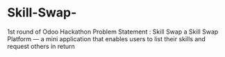 # Skill-Swap-
1st round of Odoo Hackathon
Problem Statement :
Skill Swap
a Skill Swap Platform — a mini application that enables users to list their skills and
request others in return
